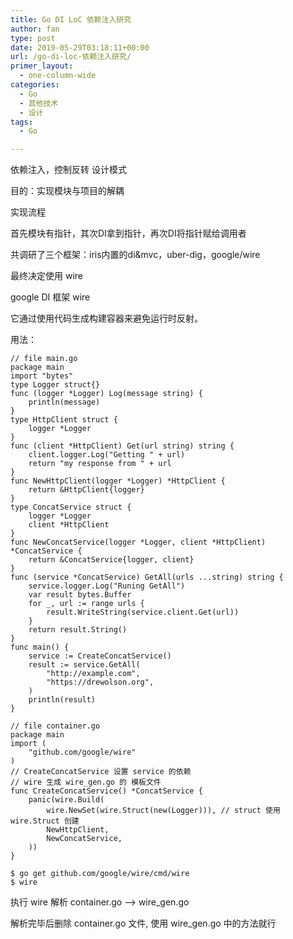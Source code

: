 ```yaml
---
title: Go DI LoC 依赖注入研究
author: fan
type: post
date: 2019-05-29T03:18:11+00:00
url: /go-di-loc-依赖注入研究/
primer_layout:
  - one-column-wide
categories:
  - Go
  - 其他技术
  - 设计
tags:
  - Go

---
```

依赖注入，控制反转 设计模式
  
目的：实现模块与项目的解耦
  
实现流程
  
首先模块有指针，其次DI拿到指针，再次DI将指针赋给调用者
  
共调研了三个框架：iris内置的di&mvc，uber-dig，google/wire
  
最终决定使用 wire
  
google DI 框架 wire
  
它通过使用代码生成构建容器来避免运行时反射。
  
用法：

<pre><code class="line-numbers">// file main.go
package main
import "bytes"
type Logger struct{}
func (logger *Logger) Log(message string) {
    println(message)
}
type HttpClient struct {
    logger *Logger
}
func (client *HttpClient) Get(url string) string {
    client.logger.Log("Getting " + url)
    return "my response from " + url
}
func NewHttpClient(logger *Logger) *HttpClient {
    return &HttpClient{logger}
}
type ConcatService struct {
    logger *Logger
    client *HttpClient
}
func NewConcatService(logger *Logger, client *HttpClient) *ConcatService {
    return &ConcatService{logger, client}
}
func (service *ConcatService) GetAll(urls ...string) string {
    service.logger.Log("Runing GetAll")
    var result bytes.Buffer
    for _, url := range urls {
        result.WriteString(service.client.Get(url))
    }
    return result.String()
}
func main() {
    service := CreateConcatService()
    result := service.GetAll(
        "http://example.com",
        "https://drewolson.org",
    )
    println(result)
}
</code></pre>

<pre><code class="line-numbers">// file container.go
package main
import (
    "github.com/google/wire"
)
// CreateConcatService 设置 service 的依赖
// wire 生成 wire_gen.go 的 模板文件
func CreateConcatService() *ConcatService {
    panic(wire.Build(
        wire.NewSet(wire.Struct(new(Logger))), // struct 使用 wire.Struct 创建
        NewHttpClient,
        NewConcatService,
    ))
}
</code></pre>

    $ go get github.com/google/wire/cmd/wire
    $ wire
    

执行 wire 解析 container.go ——> wire_gen.go
  
解析完毕后删除 container.go 文件, 使用 wire_gen.go 中的方法就行